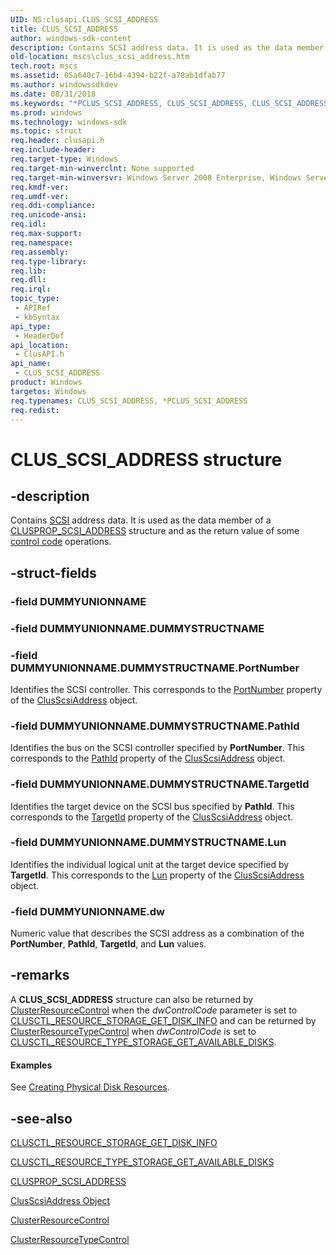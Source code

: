 ```yaml
---
UID: NS:clusapi.CLUS_SCSI_ADDRESS
title: CLUS_SCSI_ADDRESS
author: windows-sdk-content
description: Contains SCSI address data. It is used as the data member of a CLUSPROP_SCSI_ADDRESS structure and as the return value of some control code operations.
old-location: mscs\clus_scsi_address.htm
tech.root: mscs
ms.assetid: 05a640c7-16b4-4394-b22f-a78ab1dfab77
ms.author: windowssdkdev
ms.date: 08/31/2018
ms.keywords: "*PCLUS_SCSI_ADDRESS, CLUS_SCSI_ADDRESS, CLUS_SCSI_ADDRESS structure [Failover Cluster], PCLUS_SCSI_ADDRESS, PCLUS_SCSI_ADDRESS structure pointer [Failover Cluster], _wolf_clus_scsi_address, clusapi/CLUS_SCSI_ADDRESS, clusapi/PCLUS_SCSI_ADDRESS, mscs.clus_scsi_address"
ms.prod: windows
ms.technology: windows-sdk
ms.topic: struct
req.header: clusapi.h
req.include-header: 
req.target-type: Windows
req.target-min-winverclnt: None supported
req.target-min-winversvr: Windows Server 2008 Enterprise, Windows Server 2008 Datacenter
req.kmdf-ver: 
req.umdf-ver: 
req.ddi-compliance: 
req.unicode-ansi: 
req.idl: 
req.max-support: 
req.namespace: 
req.assembly: 
req.type-library: 
req.lib: 
req.dll: 
req.irql: 
topic_type:
 - APIRef
 - kbSyntax
api_type:
 - HeaderDef
api_location:
 - ClusAPI.h
api_name:
 - CLUS_SCSI_ADDRESS
product: Windows
targetos: Windows
req.typenames: CLUS_SCSI_ADDRESS, *PCLUS_SCSI_ADDRESS
req.redist: 
---
```


# CLUS_SCSI_ADDRESS structure


## -description


Contains <a href="https://msdn.microsoft.com/en-us/library/Aa372937(v=VS.85).aspx">SCSI</a> address data. It is 
    used as the data member of a <a href="https://msdn.microsoft.com/en-us/library/Aa368387(v=VS.85).aspx">CLUSPROP_SCSI_ADDRESS</a> 
    structure and as the return value of some <a href="https://msdn.microsoft.com/47618915-0985-4415-b7d4-5959fb27eb9f">control code</a> 
    operations.


## -struct-fields




### -field DUMMYUNIONNAME


### -field DUMMYUNIONNAME.DUMMYSTRUCTNAME


### -field DUMMYUNIONNAME.DUMMYSTRUCTNAME.PortNumber

Identifies the SCSI controller. This corresponds to the 
         <a href="https://msdn.microsoft.com/en-us/library/Aa368830(v=VS.85).aspx">PortNumber</a> property of the 
         <a href="https://msdn.microsoft.com/en-us/library/Aa368828(v=VS.85).aspx">ClusScsiAddress</a> object.


### -field DUMMYUNIONNAME.DUMMYSTRUCTNAME.PathId

Identifies the bus on the SCSI controller specified by <b>PortNumber</b>. This 
         corresponds to the <a href="https://msdn.microsoft.com/en-us/library/Aa368829(v=VS.85).aspx">PathId</a> property of the 
         <a href="https://msdn.microsoft.com/en-us/library/Aa368828(v=VS.85).aspx">ClusScsiAddress</a> object.


### -field DUMMYUNIONNAME.DUMMYSTRUCTNAME.TargetId

Identifies the target device on the SCSI bus specified by <b>PathId</b>. This 
         corresponds to the <a href="https://msdn.microsoft.com/en-us/library/Aa368831(v=VS.85).aspx">TargetId</a> property of 
         the <a href="https://msdn.microsoft.com/en-us/library/Aa368828(v=VS.85).aspx">ClusScsiAddress</a> object.


### -field DUMMYUNIONNAME.DUMMYSTRUCTNAME.Lun

Identifies the individual logical unit at the target device specified by 
         <b>TargetId</b>. This corresponds to the 
         <a href="https://msdn.microsoft.com/en-us/library/Aa368827(v=VS.85).aspx">Lun</a> property of the 
         <a href="https://msdn.microsoft.com/en-us/library/Aa368828(v=VS.85).aspx">ClusScsiAddress</a> object.


### -field DUMMYUNIONNAME.dw

Numeric value that describes the SCSI address as a combination of the <b>PortNumber</b>, 
        <b>PathId</b>, <b>TargetId</b>, and <b>Lun</b> 
        values.


## -remarks



A <b>CLUS_SCSI_ADDRESS</b> structure can also be returned 
     by <a href="https://msdn.microsoft.com/en-us/library/Aa369016(v=VS.85).aspx">ClusterResourceControl</a> when the 
     <i>dwControlCode</i> parameter is set to 
     <a href="https://msdn.microsoft.com/en-us/library/Aa367495(v=VS.85).aspx">CLUSCTL_RESOURCE_STORAGE_GET_DISK_INFO</a> 
     and can be returned by 
     <a href="https://msdn.microsoft.com/en-us/library/Aa369036(v=VS.85).aspx">ClusterResourceTypeControl</a> when 
     <i>dwControlCode</i> is set to 
     <a href="https://msdn.microsoft.com/en-us/library/Aa367675(v=VS.85).aspx">CLUSCTL_RESOURCE_TYPE_STORAGE_GET_AVAILABLE_DISKS</a>.


#### Examples

See 
      <a href="https://msdn.microsoft.com/en-us/library/Aa369328(v=VS.85).aspx">Creating Physical Disk Resources</a>.

<div class="code"></div>



## -see-also




<a href="https://msdn.microsoft.com/en-us/library/Aa367495(v=VS.85).aspx">CLUSCTL_RESOURCE_STORAGE_GET_DISK_INFO</a>



<a href="https://msdn.microsoft.com/en-us/library/Aa367675(v=VS.85).aspx">CLUSCTL_RESOURCE_TYPE_STORAGE_GET_AVAILABLE_DISKS</a>



<a href="https://msdn.microsoft.com/en-us/library/Aa368387(v=VS.85).aspx">CLUSPROP_SCSI_ADDRESS</a>



<a href="https://msdn.microsoft.com/en-us/library/Aa368828(v=VS.85).aspx">ClusScsiAddress Object</a>



<a href="https://msdn.microsoft.com/en-us/library/Aa369016(v=VS.85).aspx">ClusterResourceControl</a>



<a href="https://msdn.microsoft.com/en-us/library/Aa369036(v=VS.85).aspx">ClusterResourceTypeControl</a>
 

 

